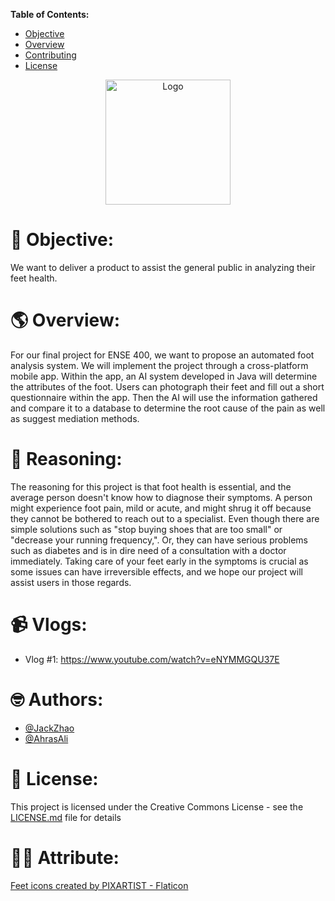 <!-- TABLE OF CONTENTS -->
**Table of Contents:**  
  - <a href="#-objective">Objective</a>
  - <a href="#-overview">Overview</a>
  - <a href="#-reasoning">Contributing</a>
  - <a href="#-vlogs">License</a>
<div align="center">
  <a href="https://github.com/Decafoats/Achilles">
    <img src="https://drive.google.com/uc?id=1MBc1xrS4VAWlI1CFnU8Uq01G4Cnaw_ie" alt="Logo" width="200" height="200">
  </a>
</div>

# 🥅 Objective: 
We want to deliver a product to assist the general public in analyzing their feet health. 

# 🌎 Overview:
For our final project for ENSE 400, we want to propose an automated foot analysis system. We will implement the project through a cross-platform mobile app. Within the app, an AI system developed in Java will determine the attributes of the foot. Users can photograph their feet and fill out a short questionnaire within the app. Then the AI will use the information gathered and compare it to a database to determine the root cause of the pain as well as suggest mediation methods. 

# 🤔 Reasoning:
The reasoning for this project is that foot health is essential, and the average person doesn't know how to diagnose their symptoms. A person might experience foot pain, mild or acute, and might shrug it off because they cannot be bothered to reach out to a specialist. Even though there are simple solutions such as "stop buying shoes that are too small" or "decrease your running frequency,". Or, they can have serious problems such as diabetes and is in dire need of a consultation with a doctor immediately. Taking care of your feet early in the symptoms is crucial as some issues can have irreversible effects, and we hope our project will assist users in those regards.

# 📹 Vlogs:
- Vlog #1: https://www.youtube.com/watch?v=eNYMMGQU37E

# 🤓 Authors:
- [@JackZhao](https://github.com/Decafoats)
- [@AhrasAli](https://github.com/AhrasAli)

# 📃 License: 
This project is licensed under the Creative Commons License - see the [LICENSE.md](LICENSE.md) file for details

# 🤝🏻 Attribute:

<a href="https://www.flaticon.com/free-icons/feet" title="feet icons">Feet icons created by PIXARTIST - Flaticon</a>
